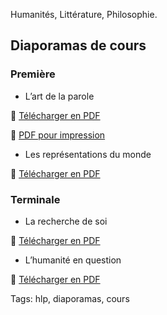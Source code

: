 Humanités, Littérature, Philosophie.

## Diaporamas de cours

### Première

- L’art de la parole

📄 [Télécharger en PDF](./LArt_de_la_parole.pdf)

📄 [PDF pour impression](./LArt_de_la_parole-print.pdf)

- Les représentations du monde

📄 [Télécharger en PDF](./Les_représentations_du_monde.pdf)

### Terminale

- La recherche de soi

📄 [Télécharger en PDF](./La_recherche_de_soi.pdf)

- L’humanité en question

📄 [Télécharger en PDF](./LHumanité_en_question.pdf)

Tags: hlp, diaporamas, cours
